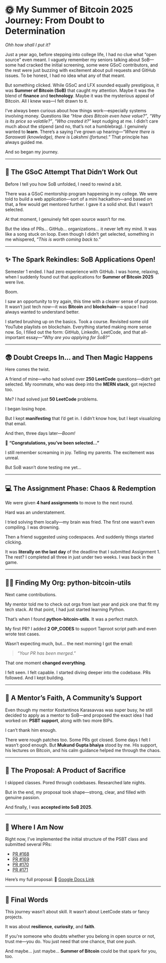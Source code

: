 # 🌞 My Summer of Bitcoin 2025 Journey: From Doubt to Determination

*Ohh how shall I put it?*

Just a year ago, before stepping into college life, I had no clue what “open source” even meant. I vaguely remember my seniors talking about SoB—some had cracked the initial screening, some were GSoC contributors, and the rest were just buzzing with excitement about pull requests and GitHub issues. To be honest, I had no idea what any of that meant.

But something clicked. While GSoC and LFX sounded equally prestigious, it was **Summer of Bitcoin (SoB)** that caught my attention. Maybe it was the blend of **finance** and **technology**. Maybe it was the mysterious appeal of Bitcoin. All I knew was—I felt drawn to it.

I’ve always been curious about how things work—especially systems involving money. Questions like *“How does Bitcoin even have value?”*, *“Why is its price so volatile?”*, *“Who created it?”* kept nudging at me. I didn’t care much about the stipend (and no, that’s not a humblebrag). I genuinely wanted to **learn**. There’s a saying I’ve grown up hearing—*“Where there is Saraswati (knowledge), there is Lakshmi (fortune).”* That principle has always guided me.

And so began my journey.

---

## 🧪 The GSoC Attempt That Didn’t Work Out

Before I tell you how SoB unfolded, I need to rewind a bit.

There was a GSoC mentorship program happening in my college. We were told to build a web application—sort of a mini hackathon—and based on that, a few would get mentored further. I gave it a solid shot. But I wasn’t selected.

At that moment, I genuinely felt open source wasn’t for me.

But the idea of PRs… GitHub… organizations… it never left my mind. It was like a song stuck on loop. Even though I didn’t get selected, something in me whispered, *“This is worth coming back to.”*

---

## ✨ The Spark Rekindles: SoB Applications Open!

Semester 1 ended. I had zero experience with GitHub. I was home, relaxing, when I suddenly found out that applications for **Summer of Bitcoin 2025** were live.

Boom.

I saw an opportunity to try again, this time with a clearer sense of purpose. It wasn’t just tech now—it was **Bitcoin** and **blockchain**—a space I had always wanted to understand better.

I started brushing up on the basics. Took a course. Revisited some old YouTube playlists on blockchain. Everything started making more sense now. So, I filled out the form: GitHub, LinkedIn, LeetCode, and that all-important essay—*“Why are you applying for SoB?”*

---

## 😨 Doubt Creeps In… and Then Magic Happens

Here comes the twist.

A friend of mine—who had solved over **250 LeetCode** questions—didn’t get selected. My roommate, who was deep into the **MERN stack**, got rejected too.

Me? I had solved just **50 LeetCode** problems.

I began losing hope.

But I kept **manifesting** that I’d get in. I didn’t know how, but I kept visualizing that email.

And then, three days later—*Boom!*

📩 **“Congratulations, you’ve been selected…”**

I still remember screaming in joy. Telling my parents. The excitement was unreal.

But SoB wasn’t done testing me yet…

---

## 💻 The Assignment Phase: Chaos & Redemption

We were given **4 hard assignments** to move to the next round.

Hard was an understatement.

I tried solving them locally—my brain was fried. The first one wasn’t even compiling. I was drowning.

Then a friend suggested using codespaces. And suddenly things started clicking.

It was **literally on the last day** of the deadline that I submitted Assignment 1. The rest? I completed all three in just under two weeks. I was back in the game.

---

## 🧑‍💻 Finding My Org: python-bitcoin-utils

Next came contributions.

My mentor told me to check out orgs from last year and pick one that fit my tech stack. At that point, I had just started learning Python.

That’s when I found **python-bitcoin-utils**. It was a perfect match.

My first PR? I added **2 OP\_CODES** to support Taproot script path and even wrote test cases.

Wasn’t expecting much, but… the next morning I got the email:

> *“Your PR has been merged.”*

That one moment **changed everything**.

I felt seen. I felt capable. I started diving deeper into the codebase. PRs followed. And I kept building.

---

## 🙏 A Mentor’s Faith, A Community’s Support

Even though my mentor Kostantinos Karasavvas was super busy, he still decided to apply as a mentor to SoB—and proposed the exact idea I had worked on: **PSBT support**, along with two more BIPs.

I can’t thank him enough.

There were rough patches too. Some PRs got closed. Some days I felt I wasn’t good enough. But **Mukund Gupta bhaiya** stood by me. His support, his lectures on Bitcoin, and his calm guidance helped me through the chaos.

---

## 📝 The Proposal: A Product of Sacrifice

I skipped classes. Pored through codebases. Researched late nights.

But in the end, my proposal took shape—strong, clear, and filled with genuine passion.

And finally, I was **accepted into SoB 2025**.

---

## 🚀 Where I Am Now

Right now, I’ve implemented the initial structure of the PSBT class and submitted several PRs:

* [PR #168](https://github.com/karask/python-bitcoin-utils/pull/168)
* [PR #169](https://github.com/karask/python-bitcoin-utils/pull/169)
* [PR #170](https://github.com/karask/python-bitcoin-utils/pull/170)
* [PR #171](https://github.com/karask/python-bitcoin-utils/pull/171)

Here’s my full proposal:
📄 [Google Docs Link](https://docs.google.com/document/d/1ffyqEMyoJ9kHmmchV_fVM0hSeeWzcUkis0Vzlvk6z5Y/edit?tab=t.0)

---

## 🌱 Final Words

This journey wasn’t about skill. It wasn’t about LeetCode stats or fancy projects.

It was about **resilience**, **curiosity**, and **faith**.

If you're someone who doubts whether you belong in open source or not, trust me—you do. You just need that one chance, that one push.

And maybe… just maybe… **Summer of Bitcoin** could be that spark for you, too.
